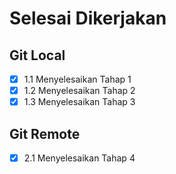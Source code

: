 # Selesai Dikerjakan

## Git Local

- [x] 1.1 Menyelesaikan Tahap 1
- [x] 1.2 Menyelesaikan Tahap 2
- [x] 1.3 Menyelesaikan Tahap 3

## Git Remote

- [x] 2.1 Menyelesaikan Tahap 4
